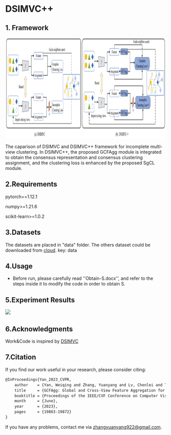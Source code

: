 # DSIMVC++

## 1. Framework

<img src="DSIMVC++.png"  width="897" height="317" />

The caparison of DSIMVC and DSIMVC++ framework for incomplete multi-view clustering. In DSIMVC++, the proposed
GCFAgg module is integrated to obtain the consensus representation and consensus clustering assignment, and the clustering loss is
enhanced by the proposed SgCL module.

## 2.Requirements

pytorch==1.12.1

numpy>=1.21.6

scikit-learn>=1.0.2

## 3.Datasets

The datasets are placed in "data" folder. The others dataset could be downloaded from [cloud](https://pan.baidu.com/s/1XNWW8UqTcPMkw9NpiKqvOQ). key: data

## 4.Usage

- Before run, please carefully read  ''Obtain-S.docx'', and refer to the steps inside it to modify the code in order to obtain S.

## 5.Experiment Results

<img src="https://github.com/Galaxy922/GCFAggMVC/blob/main/figs/Table2.png"  width="897"  />

## 6.Acknowledgments

Work&Code is inspired by [DSIMVC](https://github.com/Gasteinh/DSIMVC)

## 7.Citation

If you find our work useful in your research, please consider citing:

```latex
@InProceedings{Yan_2023_CVPR,
    author    = {Yan, Weiqing and Zhang, Yuanyang and Lv, Chenlei and Tang, Chang and Yue, Guanghui and Liao, Liang and Lin, Weisi},
    title     = {GCFAgg: Global and Cross-View Feature Aggregation for Multi-View Clustering},
    booktitle = {Proceedings of the IEEE/CVF Conference on Computer Vision and Pattern Recognition (CVPR)},
    month     = {June},
    year      = {2023},
    pages     = {19863-19872}
}
```

If you have any problems, contact me via zhangyuanyang922@gmail.com.
